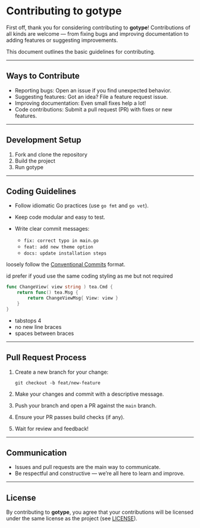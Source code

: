 # Contributing to gotype

First off, thank you for considering contributing to **gotype**!
Contributions of all kinds are welcome — from fixing bugs and improving documentation to adding features or suggesting improvements.

This document outlines the basic guidelines for contributing.

---

## Ways to Contribute

* Reporting bugs: Open an issue if you find unexpected behavior.
* Suggesting features: Got an idea? File a feature request issue.
* Improving documentation: Even small fixes help a lot!
* Code contributions: Submit a pull request (PR) with fixes or new features.

---

## Development Setup

1. Fork and clone the repository
2. Build the project
3. Run gotype

---

## Coding Guidelines

* Follow idiomatic Go practices (use `go fmt` and `go vet`).
* Keep code modular and easy to test.
* Write clear commit messages:

  * `fix: correct typo in main.go`
  * `feat: add new theme option`
  * `docs: update installation steps`

loosely follow the [Conventional Commits](https://www.conventionalcommits.org/) format.

id prefer if youd use the same coding styling as me but not required
```go
func ChangeView( view string ) tea.Cmd { 
	return func() tea.Msg { 
		return ChangeViewMsg{ View: view }
	}
}

```

* tabstops 4 
* no new line braces
* spaces between braces

---

## Pull Request Process

1. Create a new branch for your change:

   ```
   git checkout -b feat/new-feature
   ```

2. Make your changes and commit with a descriptive message.

3. Push your branch and open a PR against the `main` branch.

4. Ensure your PR passes build checks (if any).

5. Wait for review and feedback!

---

## Communication

* Issues and pull requests are the main way to communicate.
* Be respectful and constructive — we’re all here to learn and improve.

---

## License

By contributing to **gotype**, you agree that your contributions will be licensed under the same license as the project (see [LICENSE](./LICENSE)).
